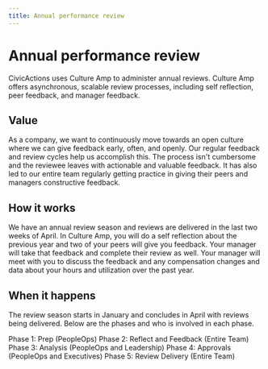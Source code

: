 ```yaml
---
title: Annual performance review
---
```


# Annual performance review

CivicActions uses Culture Amp to administer annual reviews. Culture Amp offers asynchronous, scalable review processes, including self reflection, peer feedback, and manager feedback.

## Value

As a company, we want to continuously move towards an open culture where we can give feedback early, often, and openly.
Our regular feedback and review cycles help us accomplish this. The process isn't cumbersome and the reviewee leaves with actionable and valuable feedback. It has also led to our entire team regularly getting practice in giving their peers and managers constructive feedback.

## How it works

We have an annual review season and reviews are delivered in the last two weeks of April. In Culture Amp, you will do a self reflection about the previous year and two of your peers will give you feedback. Your manager will take that feedback and complete their review as well. Your manager will meet with you to discuss the feedback and any compensation changes and data about your hours and utilization over the past year.


## When it happens

The review season starts in January and concludes in April with reviews being delivered. Below are the phases and who is involved in each phase.

Phase 1: Prep (PeopleOps)
Phase 2: Reflect and Feedback (Entire Team)
Phase 3: Analysis (PeopleOps and Leadership)
Phase 4: Approvals (PeopleOps and Executives)
Phase 5: Review Delivery (Entire Team)
